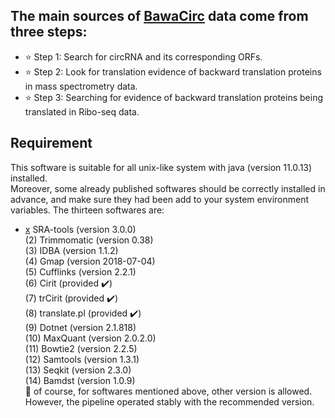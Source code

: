 The main sources of [BawaCirc](http://www.bio-add.org/BawaCirc) data come from three steps:
----
* ⭐ Step 1: Search for circRNA and its corresponding ORFs.
* ⭐ Step 2: Look for translation evidence of backward translation proteins in mass spectrometry data.
* ⭐ Step 3: Searching for evidence of backward translation proteins being translated in Ribo-seq data.
## Requirement
This software is suitable for all unix-like system with java (version 11.0.13) installed.<br>
Moreover, some already published softwares should be correctly installed in advance, and
make sure they had been add to your system environment variables. The thirteen softwares are:<br>
  - [x](1) SRA-tools (version 3.0.0)<br>
  (2) Trimmomatic (version 0.38)<br>
  (3) IDBA (version 1.1.2)<br>
  (4) Gmap (version 2018-07-04)<br>
  (5) Cufflinks (version 2.2.1)<br>
  (6) Cirit (provided ✔️)<br>
  (7) trCirit (provided ✔️)<br>
  (8) translate.pl (provided ✔️)<br>
  (9) Dotnet (version 2.1.818)<br>
  (10) MaxQuant (version 2.0.2.0)<br>
  (11) Bowtie2 (version 2.2.5)<br>
  (12) Samtools (version 1.3.1)<br>
  (13) Seqkit (version 2.3.0)<br>
  (14) Bamdst (version 1.0.9)<br>
🤔 of course, for softwares mentioned above, other version is allowed. However, the pipeline operated
stably with the recommended version. <br>
